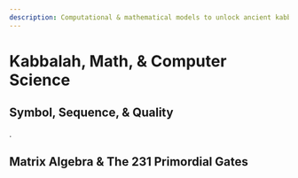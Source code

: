 ```yaml
---
description: Computational & mathematical models to unlock ancient kabbalistic mysteries
---
```


# Kabbalah, Math, & Computer Science

## Symbol, Sequence, & Quality

.

## Matrix Algebra & The 231 Primordial Gates

